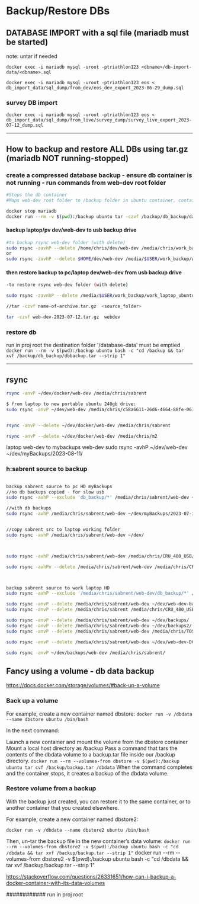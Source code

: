 # Backup/Restore DBs

## DATABASE IMPORT with a sql file (mariadb must be started)

note: untar if needed

`docker exec -i mariadb mysql -uroot -ptriathlon123 <dbname>/db-import-data/<dbname>.sql`

`docker exec -i mariadb mysql -uroot -ptriathlon123 eos < db_import_data/sql_dump/from_dev/eos_dev_export_2023-06-29_dump.sql`

### survey DB import
`docker exec -i mariadb mysql -uroot -ptriathlon123 eos < db_import_data/sql_dump/from_live/survey_dump/survey_live_export_2023-07-12_dump.sql`


---

## How to backup and restore ALL DBs using tar.gz (mariadb NOT running-stopped)


### create a compressed database backup - ensure db container is not running - run commands from web-dev root folder


```bash
#Stops the db container
#Maps web-dev root folder to /backup folder in ubuntu container, container runs, then executes tar command <destination file> <source folder>

docker stop mariadb
docker run --rm -v $(pwd):/backup ubuntu tar -czvf /backup/db_backup/database-data_backup_2023_08_11.tar.gz backup/database-data
```

#### backup laptop/pv dev/web-dev to usb backup drive

```bash
#to backup rsync web-dev folder (with delete)
sudo rsync -zavhP --delete /home/chris/dev/web-dev /media/chris/work_backup/work_laptop_ubuntu_20/current_web_dev/
or
sudo rsync -zavhP --delete $HOME/dev/web-dev /media/$USER/work_backup/work_laptop_ubuntu_20/current_web_dev/
```

#### then restore backup to pc/laptop dev/web-dev from usb backup drive

```bash
-to restore rsync web-dev folder (with delete)

sudo rsync -zavnhP --delete /media/$USER/work_backup/work_laptop_ubuntu_20/current_web_dev/web-dev $HOME/dev/ 
```

```bash
//tar -czvf name-of-archive.tar.gz  <source_folder>

tar -czvf web-dev-2023-07-12.tar.gz  webdev
```

### restore db

run in proj root
the destination folder '/database-data' must be emptied
`docker run --rm -v $(pwd):/backup ubuntu bash -c "cd /backup && tar xvf /backup/db_backup/dbbackup.tar --strip 1"`

---

## rsync

```bash
rsync -anvP ~/dev/docker/web-dev /media/chris/sabrent

$ from laptop to new portable ubuntu 240gb drive:
sudo rsync -anvP ~/dev/web-dev /media/chris/c58a6611-26d6-4664-88fe-061ce88d197b/home/chris/dev


rsync -anvP --delete ~/dev/docker/web-dev /media/chris/sabrent

rsync -anvP --delete ~/dev/docker/web-dev /media/chris/m2
```


laptop web-dev to mybackups web-dev
sudo rsync -avhP ~/dev/web-dev ~/dev/myBackups/2023-08-11/

### h:sabrent source to backup

```BASH

backup sabrent source to pc HD myBackups
//no db backups copied - for slow usb
sudo rsync -avhP --exclude 'db_backup/*' /media/chris/sabrent/web-dev ~/dev/myBackups/2023-07-10/

//with db backups
sudo rsync -avhP /media/chris/sabrent/web-dev ~/dev/myBackups/2023-07-11/


//copy sabrent src to laptop working folder
sudo rsync -avhP /media/chris/sabrent/web-dev ~/dev/



sudo rsync -avhP /media/chris/sabrent/web-dev /media/chris/CRU_480_USB/myBackups/2023-07-10_2/

sudo rsync -avhPn --delete /media/chris/sabrent/web-dev /media/chris/CRU_480_USB/



backup sabrent source to work laptop HD
sudo rsync -avhP --exclude '/media/chris/sabrent/web-dev/db_backup/*' /media/chris/sabrent/web-dev ~/dev/myBackups/2023-07-10_3/

sudo rsync -anvP --delete /media/chris/sabrent/web-dev ~/dev/web-dev-backups/2/
sudo rsync -anvP --delete /media/chris/sabrent /media/chris/CRU_480_USB/

sudo rsync -anvP --delete /media/chris/sabrent/web-dev ~/dev/backups/
sudo rsync -anvP --delete /media/chris/sabrent/web-dev ~/dev/backups2/
sudo rsync -anvP --delete /media/chris/sabrent/web-dev /media/chris/TOSH_USB

sudo rsync -anvP --delete /media/chris/sabrent/web-dev ~/dev/web-dev-DC-v1

sudo rsync -anvP ~/dev/backups/web-dev /media/chris/sabrent/
```

## Fancy using a volume - db data backup

<https://docs.docker.com/storage/volumes/#back-up-a-volume>

### Back up a volume

For example, create a new container named dbstore:
`docker run -v /dbdata --name dbstore ubuntu /bin/bash`

In the next command:

Launch a new container and mount the volume from the dbstore container
Mount a local host directory as /backup
Pass a command that tars the contents of the dbdata volume to a backup.tar file inside our /backup directory.
`docker run --rm --volumes-from dbstore -v $(pwd):/backup ubuntu tar cvf /backup/backup.tar /dbdata`
When the command completes and the container stops, it creates a backup of the dbdata volume.

### Restore volume from a backup

With the backup just created, you can restore it to the same container, or to another container that you created elsewhere.

For example, create a new container named dbstore2:

`docker run -v /dbdata --name dbstore2 ubuntu /bin/bash`

Then, un-tar the backup file in the new container’s data volume:
`docker run --rm --volumes-from dbstore2 -v $(pwd):/backup ubuntu bash -c "cd /dbdata && tar xvf /backup/backup.tar --strip 1"`
docker run --rm --volumes-from dbstore2 -v $(pwd):/backup ubuntu bash -c "cd /dbdata && tar xvf /backup/backup.tar --strip 1"

<https://stackoverflow.com/questions/26331651/how-can-i-backup-a-docker-container-with-its-data-volumes>

############
run in proj root

